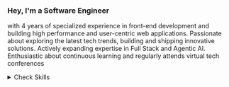 

<!--
**maaznadeem246/maaznadeem246** is a ✨ _special_ ✨ repository because its `README.md` (this file) appears on your GitHub profile.

Here are some ideas to get you started:
- 🤔 I’m looking for help with ... 
- 💬 Ask me about ...
- 📫 How to reach me: ...
- 😄 Pronouns: ...
-  Fun fact: ...
-->
### Hey, I'm a Software Engineer

with 4 years of specialized experience in front-end development and building high performance and user-centric web applications. Passionate about exploring the latest tech trends, building and shipping innovative solutions. Actively expanding expertise in Full Stack and Agentic AI. Enthusiastic about continuous learning and regularly attends virtual tech conferences


<details><summary>Check Skills</summary>
<p>

#### Technologies I am good in
  
html5, CSS3, SASS, Tailwind CSS, JavaScript (ES6), ReactJS, Redux toolkit/React Context API/zustand, MaterialUI/shadcnui, NextJs/Astro, Web Animation, API Integration.
  
#### Other Technologies/tools (experience/familiar):
Node, ExpressJS, MySQL and MongoDB, mongose, Strapi (Headless CMS), Python, Numpy, Pandas, Matplotlib. CI/CD, Github Actions, Surge, Heroku, Vercel, Firebase, AWS Services (Amplify, EC2, S3, Route53, LoadBalancer, CodePipline, CodeDeploy, CodeBuild, IAM Roles, RDS). OOP (Object Oriented Programming), RESTFUL API, Agile Methodology, MVC, Git, GitHub, npm, Postman, Babel, Webpack, React/Redux devtools and chrome devtools.

</p>
</details>


